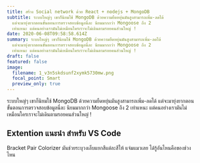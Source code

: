 ```yaml
---
title: สร้าง Social network ด้วย React + nodejs + MongoDB
subtitle: ระบบใหญ่ๆ เขาก็นิยมใช้ MongoDB ด้วยความยืดหยุ่นมันสูงสามารถเพิ่ม-ลดได้
  แต่จะมายุ่งยากตอนขั้นตอนการตรวจสอบข้อมูลนี่ละ นิยมมากกว่า Mongoose ถึง 2
  เท่าแหนะ แต่คนอย่างเรามันไม่เหมือนใครเราจะไม่เดินตามรอยคนส่วนใหญ่ !
date: 2020-06-08T09:58:58.614Z
summary: ระบบใหญ่ๆ เขาก็นิยมใช้ MongoDB ด้วยความยืดหยุ่นมันสูงสามารถเพิ่ม-ลดได้
  แต่จะมายุ่งยากตอนขั้นตอนการตรวจสอบข้อมูลนี่ละ นิยมมากกว่า Mongoose ถึง 2
  เท่าแหนะ แต่คนอย่างเรามันไม่เหมือนใครเราจะไม่เดินตามรอยคนส่วนใหญ่ !
draft: false
featured: false
image:
  filename: 1_v3n5skdsunf2xymk5730mw.png
  focal_point: Smart
  preview_only: true
---
```

<!--StartFragment-->

ระบบใหญ่ๆ เขาก็นิยมใช้ MongoDB ด้วยความยืดหยุ่นมันสูงสามารถเพิ่ม-ลดได้ แต่จะมายุ่งยากตอนขั้นตอนการตรวจสอบข้อมูลนี่ละ นิยมมากกว่า Mongoose ถึง 2 เท่าแหนะ แต่คนอย่างเรามันไม่เหมือนใครเราจะไม่เดินตามรอยคนส่วนใหญ่ !

<!--EndFragment-->



<!--StartFragment-->

## Extention แนะนำ สำหรับ VS Code

Bracket Pair Colorizer มันช่วยระบุวงเล็บแยกสีแต่ละสีให้ แจ่มแมวเลย ได้รู้อันไหนคือของช่วงไหน

<!--EndFragment-->